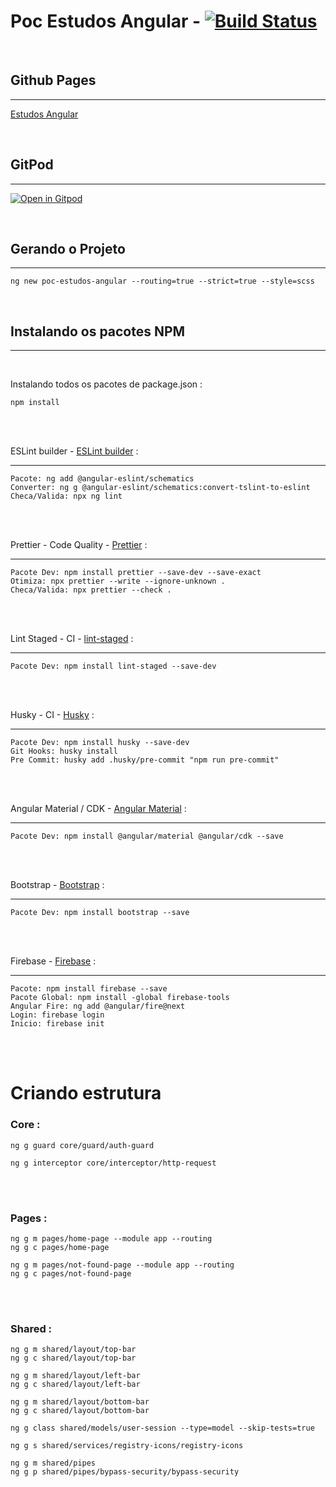 # Poc Estudos Angular - [![Build Status][travis-img]][travis-url]

<br>

## Github Pages

---

[Estudos Angular](https://martins86.github.io/poc-estudos-angular/)

<br>

## GitPod

---

[![Open in Gitpod][open-gitpod-img]][open-gitpod-url]

<br>

## Gerando o Projeto

---

```
ng new poc-estudos-angular --routing=true --strict=true --style=scss
```

<br>

## Instalando os pacotes NPM

---

<br>

Instalando todos os pacotes de package.json :<br>

```
npm install
```

<br>
<br>


ESLint builder - [ESLint builder](https://github.com/angular-eslint/angular-eslint#migrating-an-angular-cli-project-from-codelyzer-and-tslint) :

---

```
Pacote: ng add @angular-eslint/schematics
Converter: ng g @angular-eslint/schematics:convert-tslint-to-eslint
Checa/Valida: npx ng lint
```

<br>
<br>

Prettier - Code Quality - [Prettier](https://prettier.io/) :

---

```
Pacote Dev: npm install prettier --save-dev --save-exact
Otimiza: npx prettier --write --ignore-unknown .
Checa/Valida: npx prettier --check .
```

<br>
<br>

Lint Staged - CI - [lint-staged](https://github.com/okonet/lint-staged#readme) :

---

```
Pacote Dev: npm install lint-staged --save-dev
```

<br>
<br>

Husky - CI - [Husky](https://typicode.github.io/husky/#/) :

---

```
Pacote Dev: npm install husky --save-dev
Git Hooks: husky install
Pre Commit: husky add .husky/pre-commit "npm run pre-commit"
```

<br>
<br>

Angular Material / CDK - [Angular Material](https://material.angular.io/) :

---

```
Pacote Dev: npm install @angular/material @angular/cdk --save
```

<br>
<br>

Bootstrap - [Bootstrap](https://getbootstrap.com/) :

---

```
Pacote Dev: npm install bootstrap --save
```

<br>
<br>

Firebase - [Firebase](https://firebase.google.com/) :

---

```
Pacote: npm install firebase --save
Pacote Global: npm install -global firebase-tools
Angular Fire: ng add @angular/fire@next
Login: firebase login
Inicio: firebase init
```

<br>
<br>

# Criando estrutura

### Core :

```
ng g guard core/guard/auth-guard

ng g interceptor core/interceptor/http-request
```

<br>
<br>

### Pages :

```
ng g m pages/home-page --module app --routing
ng g c pages/home-page

ng g m pages/not-found-page --module app --routing
ng g c pages/not-found-page
```

<br>
<br>

### Shared :

```
ng g m shared/layout/top-bar
ng g c shared/layout/top-bar

ng g m shared/layout/left-bar
ng g c shared/layout/left-bar

ng g m shared/layout/bottom-bar
ng g c shared/layout/bottom-bar

ng g class shared/models/user-session --type=model --skip-tests=true

ng g s shared/services/registry-icons/registry-icons

ng g m shared/pipes
ng g p shared/pipes/bypass-security/bypass-security
```

<br>
<br>

<!-- Markdown link & images -->

[open-gitpod-img]: https://gitpod.io/button/open-in-gitpod.svg
[open-gitpod-url]: https://www.gitpod.io/#https://github.com/martins86/poc-estudos-angular
[travis-img]: https://travis-ci.com/martins86/poc-estudos-angular.svg?branch=master
[travis-url]: https://travis-ci.com/martins86/poc-estudos-angular
